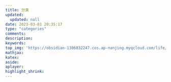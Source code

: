 ```yaml
---
title: 分类
updated:
  updated: null
date: 2023-03-01 20:35:17
type: "categories"
comments:
description:
keywords:
top_img: 'https://obsidian-1306832247.cos.ap-nanjing.myqcloud.com/life/Home05.jpg'
mathjax:
katex:
aside:
aplayer:
highlight_shrink:
---
```


